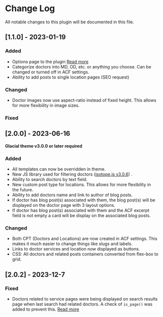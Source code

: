 # Change Log

All notable changes to this plugin will be documented in this file.

## [1.1.0] - 2023-01-19

### Added

* Options page to the plugin [Read more](https://github.com/Glacial-Web/glacial-cpt-acf/issues/2)
* Categorize doctors into MD, OD, etc. or anything you choose. Can be changed or turned off in ACF settings.
* Ability to add posts to single location pages (SEO request)

### Changed

* Doctor images now use aspect-ratio instead of fixed height. This allows for more flexibility in image sizes.

### Fixed

## [2.0.0] - 2023-06-16

#### Glacial theme v3.0.0 or later required

### Added

* All templates can now be overridden in theme.
* New JS library used for filtering doctors ([isotope.js v3.0.6](https://github.com/metafizzy/isotope)) .
* Ability to search doctors by text field.
* New custom post type for locations. This allows for more flexibility in the future.
* Ability to add doctors name and link to author of blog posts.
* If doctor has blog post(s) associated with them, the blog post(s) will be displayed on the doctor page with 3 layout
  options.
* If doctor has blog post(s) associated with them and the ACF excerpt field is not empty a card will be display on the
  associated blog posts.

### Changed

* Both CPT (Doctors and Locations) are now created in ACF settings. This makes it much easier to change things like
  slugs and labels.
* Links to doctor services and location now displayed as buttons.
* CSS: All doctors and related posts containers converted from flex-box to grid.

## [2.0.2] - 2023-12-7

### Fixed

* Doctors related to service pages were being displayed on search results page when last search had related doctors. A check of `is_page()` was added to prevent this. [Read more](https://github.com/Glacial-Web/glacial-cpt-acf/issues/6)